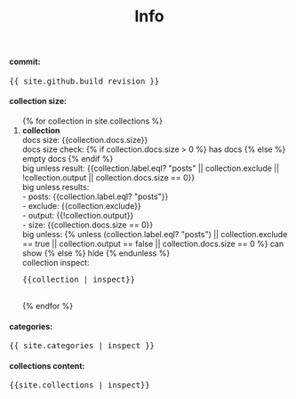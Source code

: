 ﻿---
layout: default
title: Info
published: true
exclude: true
---

#### commit:
<pre>{{ site.github.build_revision }}</pre>

#### collection size:
<ol>
  {% for collection in site.collections %}
    <li> <b>collection</b><br>
      docs size: {{collection.docs.size}}<br>
      docs size check: {% if collection.docs.size > 0 %} has docs {% else %} empty docs {% endif %}<br>
      big unless result: {{collection.label.eql? "posts" || collection.exclude || !collection.output || collection.docs.size == 0}}<br>
      big unless results:<br>
      - posts: {{collection.label.eql? "posts"}}<br>
      - exclude: {{collection.exclude}}<br>
      - output: {{!collection.output}}<br>
      - size: {{collection.docs.size == 0}}<br>
      big unless: {% unless (collection.label.eql? "posts") || collection.exclude == true || collection.output == false || collection.docs.size == 0 %} can show {% else %} hide {% endunless %}<br>
      collection inspect:<br>
      <pre>{{collection | inspect}}</pre><br>
    </li>
  {% endfor %}
</ol>

#### categories:
<pre>{{ site.categories | inspect }}</pre>

#### collections content:
<pre>{{site.collections | inspect}}</pre>